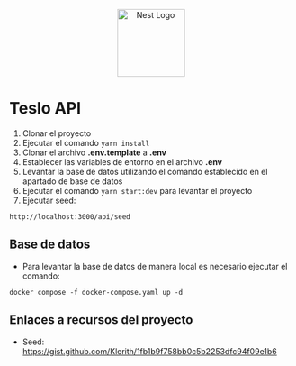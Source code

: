<p align="center">
  <a href="http://nestjs.com/" target="blank"><img src="https://nestjs.com/img/logo-small.svg" width="120" alt="Nest Logo" /></a>
</p>

# Teslo API
1. Clonar el proyecto
2. Ejecutar el comando `yarn install`
3. Clonar el archivo **.env.template** a **.env**
4. Establecer las variables de entorno en el archivo **.env**
5. Levantar la base de datos utilizando el comando establecido en el apartado de base de datos
6. Ejecutar el comando `yarn start:dev` para levantar el proyecto
7. Ejecutar seed:
```
http://localhost:3000/api/seed
```

## Base de datos
- Para levantar la base de datos de manera local es necesario ejecutar el comando:
```
docker compose -f docker-compose.yaml up -d
```

## Enlaces a recursos del proyecto
- Seed: https://gist.github.com/Klerith/1fb1b9f758bb0c5b2253dfc94f09e1b6

